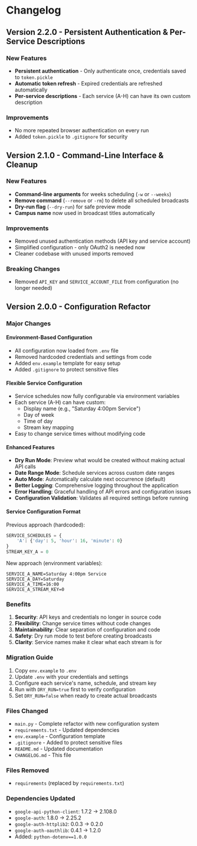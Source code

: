 # Changelog

## Version 2.2.0 - Persistent Authentication & Per-Service Descriptions

### New Features
- **Persistent authentication** - Only authenticate once, credentials saved to `token.pickle`
- **Automatic token refresh** - Expired credentials are refreshed automatically
- **Per-service descriptions** - Each service (A-H) can have its own custom description

### Improvements
- No more repeated browser authentication on every run
- Added `token.pickle` to `.gitignore` for security

## Version 2.1.0 - Command-Line Interface & Cleanup

### New Features
- **Command-line arguments** for weeks scheduling (`-w` or `--weeks`)
- **Remove command** (`--remove` or `-rm`) to delete all scheduled broadcasts
- **Dry-run flag** (`--dry-run`) for safe preview mode
- **Campus name** now used in broadcast titles automatically

### Improvements
- Removed unused authentication methods (API key and service account)
- Simplified configuration - only OAuth2 is needed now
- Cleaner codebase with unused imports removed

### Breaking Changes
- Removed `API_KEY` and `SERVICE_ACCOUNT_FILE` from configuration (no longer needed)

## Version 2.0.0 - Configuration Refactor

### Major Changes

#### Environment-Based Configuration
- All configuration now loaded from `.env` file
- Removed hardcoded credentials and settings from code
- Added `env.example` template for easy setup
- Added `.gitignore` to protect sensitive files

#### Flexible Service Configuration
- Service schedules now fully configurable via environment variables
- Each service (A-H) can have custom:
  - Display name (e.g., "Saturday 4:00pm Service")
  - Day of week
  - Time of day
  - Stream key mapping
- Easy to change service times without modifying code

#### Enhanced Features
- **Dry Run Mode**: Preview what would be created without making actual API calls
- **Date Range Mode**: Schedule services across custom date ranges
- **Auto Mode**: Automatically calculate next occurrence (default)
- **Better Logging**: Comprehensive logging throughout the application
- **Error Handling**: Graceful handling of API errors and configuration issues
- **Configuration Validation**: Validates all required settings before running

#### Service Configuration Format

Previous approach (hardcoded):
```python
SERVICE_SCHEDULES = {
    'A': {'day': 5, 'hour': 16, 'minute': 0}
}
STREAM_KEY_A = 0
```

New approach (environment variables):
```env
SERVICE_A_NAME=Saturday 4:00pm Service
SERVICE_A_DAY=Saturday
SERVICE_A_TIME=16:00
SERVICE_A_STREAM_KEY=0
```

### Benefits

1. **Security**: API keys and credentials no longer in source code
2. **Flexibility**: Change service times without code changes
3. **Maintainability**: Clear separation of configuration and code
4. **Safety**: Dry run mode to test before creating broadcasts
5. **Clarity**: Service names make it clear what each stream is for

### Migration Guide

1. Copy `env.example` to `.env`
2. Update `.env` with your credentials and settings
3. Configure each service's name, schedule, and stream key
4. Run with `DRY_RUN=true` first to verify configuration
5. Set `DRY_RUN=false` when ready to create actual broadcasts

### Files Changed

- `main.py` - Complete refactor with new configuration system
- `requirements.txt` - Updated dependencies
- `env.example` - Configuration template
- `.gitignore` - Added to protect sensitive files
- `README.md` - Updated documentation
- `CHANGELOG.md` - This file

### Files Removed

- `requirements` (replaced by `requirements.txt`)

### Dependencies Updated

- `google-api-python-client`: 1.7.2 → 2.108.0
- `google-auth`: 1.8.0 → 2.25.2
- `google-auth-httplib2`: 0.0.3 → 0.2.0
- `google-auth-oauthlib`: 0.4.1 → 1.2.0
- Added: `python-dotenv==1.0.0`

